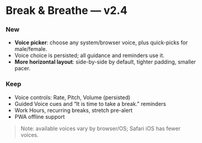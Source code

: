 # Break & Breathe — v2.4

### New
- **Voice picker**: choose any system/browser voice, plus quick-picks for male/female.
- Voice choice is persisted; all guidance and reminders use it.
- **More horizontal layout**: side-by-side by default, tighter padding, smaller pacer.

### Keep
- Voice controls: Rate, Pitch, Volume (persisted)
- Guided Voice cues and “It is time to take a break.” reminders
- Work Hours, recurring breaks, stretch pre-alert
- PWA offline support

> Note: available voices vary by browser/OS; Safari iOS has fewer voices.

